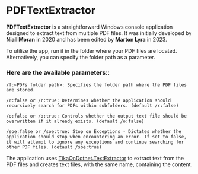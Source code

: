 # PDFTextExtractor

**PDFTextExtractor** is a straightforward Windows console application designed to extract text from multiple PDF files. It was initially developed by **Niall Moran** in 2020 and has been edited by **Marton Lyra** in 2023.


To utilize the app, run it in the folder where your PDF files are located. Alternatively, you can specify the folder path as a parameter.


### Here are the available parameters::
    /f:<PDFs folder path>: Specifies the folder path where the PDF files are stored.

    /r:false or /r:true: Determines whether the application should recursively search for PDFs within subfolders. (default /r:false)

    /o:false or /o:true: Controls whether the output text file should be overwritten if it already exists. (default /o:false)
    
    /soe:false or /soe:true: Stop on Exceptions - Dictates whether the application should stop when encountering an error. If set to false, it will attempt to ignore any exceptions and continue searching for other PDF files. (detault /soe:true)

The application uses [TikaOnDotnet.TextExtractor](https://www.nuget.org/packages/TikaOnDotNet.TextExtractor/) to extract text from the PDF files and creates text files, with the same name, containing the content.


